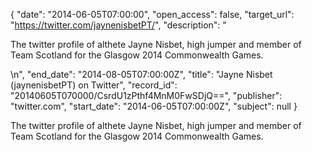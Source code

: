 {
  "date": "2014-06-05T07:00:00", 
  "open_access": false, 
  "target_url": "https://twitter.com/jaynenisbetPT/", 
  "description": "<p>The twitter profile of althete Jayne Nisbet, high jumper and member of Team Scotland for the Glasgow 2014 Commonwealth Games.</p>\n", 
  "end_date": "2014-08-05T07:00:00Z", 
  "title": "Jayne Nisbet (jaynenisbetPT) on Twitter", 
  "record_id": "20140605T070000/CsrdU1zPthf4MnM0FwSDjQ==", 
  "publisher": "twitter.com", 
  "start_date": "2014-06-05T07:00:00Z", 
  "subject": null
}

<p>The twitter profile of althete Jayne Nisbet, high jumper and member of Team Scotland for the Glasgow 2014 Commonwealth Games.</p>
